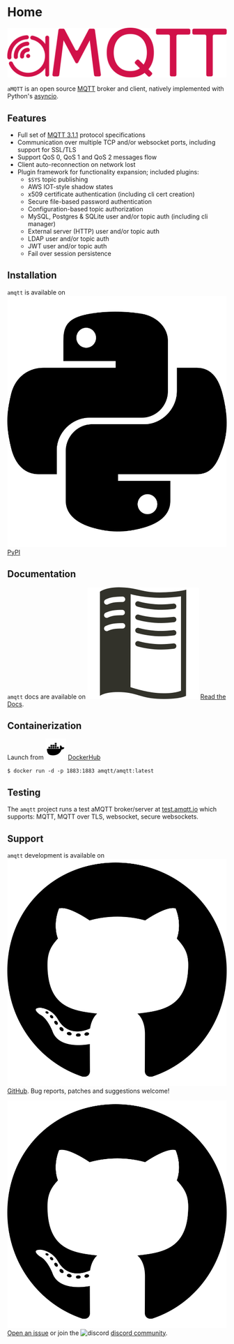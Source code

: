 # Home

![assets/amqtt.svg](assets/amqtt.svg)

`aMQTT` is an open source [MQTT](http://www.mqtt.org) broker and client, natively implemented with Python's [asyncio](https://docs.python.org/3/library/asyncio.html).

## Features

- Full set of [MQTT 3.1.1](http://docs.oasis-open.org/mqtt/mqtt/v3.1.1/os/mqtt-v3.1.1-os.html) protocol specifications
- Communication over multiple TCP and/or websocket ports, including support for SSL/TLS
- Support QoS 0, QoS 1 and QoS 2 messages flow
- Client auto-reconnection on network lost
- Plugin framework for functionality expansion; included plugins:
    - `$SYS` topic publishing
    - AWS IOT-style shadow states
    - x509 certificate authentication (including cli cert creation)
    - Secure file-based password authentication
    - Configuration-based topic authorization
    - MySQL, Postgres & SQLite user and/or topic auth (including cli manager)
    - External server (HTTP) user and/or topic auth
    - LDAP user and/or topic auth
    - JWT user and/or topic auth
    - Fail over session persistence

## Installation

`amqtt` is available on ![pypi](assets/python.svg) [PyPI](https://pypi.python.org/pypi/amqtt)

## Documentation

`amqtt` docs are available on ![readthedocs](assets/readthedocs.svg) [Read the Docs](http://amqtt.readthedocs.org/).

## Containerization

Launch from ![dockerhub](assets/docker.svg) [DockerHub](https://hub.docker.com/repositories/amqtt)

```shell
$ docker run -d -p 1883:1883 amqtt/amqtt:latest
```

## Testing

The `amqtt` project runs a test aMQTT broker/server at [test.amqtt.io](https://test.amqtt.io) which supports: MQTT, MQTT over TLS, websocket, secure websockets.


## Support

`amqtt` development is available on ![github](assets/github.svg) [GitHub](https://github.com/Yakifo/amqtt). Bug reports, patches and suggestions welcome!

![github](assets/github.svg) [Open an issue](https://github.com/Yakifo/amqtt/issues/new) or join the ![discord](assets/discord.svg) [discord community](https://discord.gg/S3sP6dDaF3).

